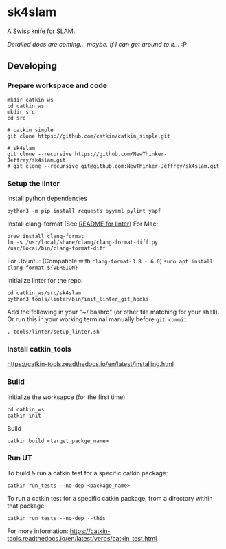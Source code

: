 # sk4slam
A Swiss knife for SLAM.

*Detailed docs are coming... maybe. If I can get around to it...* :P

## Developing

### Prepare workspace and code

```
mkdir catkin_ws
cd catkin_ws
mkdir src
cd src

# catkin_simple
git clone https://github.com/catkin/catkin_simple.git

# sk4slam
git clone --recursive https://github.com/NewThinker-Jeffrey/sk4slam.git
# git clone --recursive git@github.com:NewThinker-Jeffrey/sk4slam.git
```

### Setup the linter

Install python dependencies
```
python3 -m pip install requests pyyaml pylint yapf
```


Install clang-format (See [README for linter](tools/linter/README.md))
For Mac: 
```
brew install clang-format
ln -s /usr/local/share/clang/clang-format-diff.py /usr/local/bin/clang-format-diff
```
For Ubuntu: (Compatible with ```clang-format-3.8 - 6.0```)
```sudo apt install clang-format-${VERSION}```


Initialize linter for the repo:
```
cd catkin_ws/src/sk4slam
python3 tools/linter/bin/init_linter_git_hooks
```


Add the following in your "~/.bashrc" (or other file matching for your shell). Or run this in your working terminal manually before ```git commit```.
```
. tools/linter/setup_linter.sh
```

### Install catkin_tools

https://catkin-tools.readthedocs.io/en/latest/installing.html

### Build

Initialize the worksapce (for the first time):

```
cd catkin_ws
catkin init
```

Build
```
catkin build <target_packge_name>
```

### Run UT

To build & run a catkin test for a specific catkin package:
```
catkin run_tests --no-dep <package_name> 
```

To run a catkin test for a specific catkin package, from a directory within that package:
```
catkin run_tests --no-dep --this
```

For more information: https://catkin-tools.readthedocs.io/en/latest/verbs/catkin_test.html